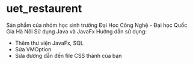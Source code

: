 # uet_restaurent
Sản phẩm của nhóm học sinh trường Đại Học Công Nghệ - Đại học Quốc Gia Hà Nôi
Sử dụng Java và JavaFx
Hướng dẫn sử dụng:
- Thêm thư viện JavaFx, SQL
- Sửa VMOption
- Sửa đường dẫn đến file CSS thành của bạn
